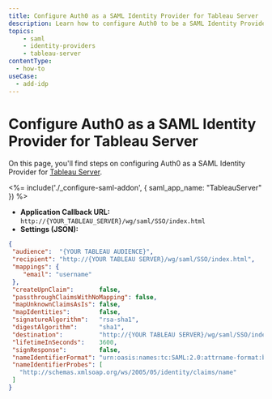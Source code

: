 ```yaml
---
title: Configure Auth0 as a SAML Identity Provider for Tableau Server
description: Learn how to configure Auth0 to be a SAML Identity Provider for Tableau Server.
topics:
    - saml
    - identity-providers
    - tableau-server
contentType:
  - how-to
useCase:
  - add-idp
---
```


# Configure Auth0 as a SAML Identity Provider for Tableau Server

On this page, you'll find steps on configuring Auth0 as a SAML Identity Provider for [Tableau Server](https://www.tableau.com/products/server).

<%= include('./_configure-saml-addon', {
  saml_app_name: "TableauServer"
}) %>

- **Application Callback URL:** `http://{YOUR_TABLEAU_SERVER}/wg/saml/SSO/index.html`
- **Settings (JSON):**

```json
{
 "audience":  "{YOUR TABLEAU AUDIENCE}",
 "recipient": "http://{YOUR TABLEAU SERVER}/wg/saml/SSO/index.html",
 "mappings": {
    "email": "username"
 },
 "createUpnClaim":       false,
 "passthroughClaimsWithNoMapping": false,
 "mapUnknownClaimsAsIs": false,
 "mapIdentities":        false,
 "signatureAlgorithm":   "rsa-sha1",
 "digestAlgorithm":      "sha1",
 "destination":          "http://{YOUR TABLEAU SERVER}/wg/saml/SSO/index.html",
 "lifetimeInSeconds":    3600,
 "signResponse":         false,
 "nameIdentifierFormat": "urn:oasis:names:tc:SAML:2.0:attrname-format:basic",
 "nameIdentifierProbes": [
   "http://schemas.xmlsoap.org/ws/2005/05/identity/claims/name"
 ]
}
```
